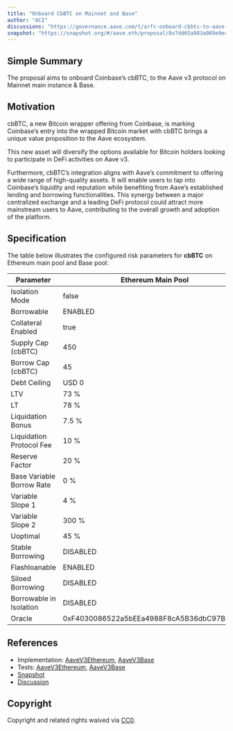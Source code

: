 ```yaml
---
title: "Onboard CbBTC on Mainnet and Base"
author: "ACI"
discussions: "https://governance.aave.com/t/arfc-onboard-cbbtc-to-aave-v3-on-base-and-mainnet/18988"
snapshot: "https://snapshot.org/#/aave.eth/proposal/0x7dd65a983a069e9e4def961e116b78acef6965ecb63aebfb26e34a1dcd97b060"
---
```


## Simple Summary

The proposal aims to onboard Coinbase’s cbBTC, to the Aave v3 protocol on Mainnet main instance & Base.

## Motivation

cbBTC, a new Bitcoin wrapper offering from Coinbase, is marking Coinbase’s entry into the wrapped Bitcoin market with cbBTC brings a unique value proposition to the Aave ecosystem.

This new asset will diversify the options available for Bitcoin holders looking to participate in DeFi activities on Aave v3.

Furthermore, cbBTC’s integration aligns with Aave’s commitment to offering a wide range of high-quality assets. It will enable users to tap into Coinbase’s liquidity and reputation while benefiting from Aave’s established lending and borrowing functionalities. This synergy between a major centralized exchange and a leading DeFi protocol could attract more mainstream users to Aave, contributing to the overall growth and adoption of the platform.

## Specification

The table below illustrates the configured risk parameters for **cbBTC** on Ethereum main pool and Base pool:

| Parameter                 | Ethereum Main Pool                         | Base Pool                                  |
| ------------------------- | ------------------------------------------ | ------------------------------------------ |
| Isolation Mode            | false                                      | false                                      |
| Borrowable                | ENABLED                                    | ENABLED                                    |
| Collateral Enabled        | true                                       | true                                       |
| Supply Cap (cbBTC)        | 450                                        | 200                                        |
| Borrow Cap (cbBTC)        | 45                                         | 20                                         |
| Debt Ceiling              | USD 0                                      | USD 0                                      |
| LTV                       | 73 %                                       | 73 %                                       |
| LT                        | 78 %                                       | 78 %                                       |
| Liquidation Bonus         | 7.5 %                                      | 7.5 %                                      |
| Liquidation Protocol Fee  | 10 %                                       | 10 %                                       |
| Reserve Factor            | 20 %                                       | 20 %                                       |
| Base Variable Borrow Rate | 0 %                                        | 0 %                                        |
| Variable Slope 1          | 4 %                                        | 4 %                                        |
| Variable Slope 2          | 300 %                                      | 300 %                                      |
| Uoptimal                  | 45 %                                       | 45 %                                       |
| Stable Borrowing          | DISABLED                                   | DISABLED                                   |
| Flashloanable             | ENABLED                                    | ENABLED                                    |
| Siloed Borrowing          | DISABLED                                   | DISABLED                                   |
| Borrowable in Isolation   | DISABLED                                   | DISABLED                                   |
| Oracle                    | 0xF4030086522a5bEEa4988F8cA5B36dbC97BeE88c | 0x64c911996D3c6aC71f9b455B1E8E7266BcbD848F |

## References

- Implementation: [AaveV3Ethereum](https://github.com/bgd-labs/aave-proposals-v3/blob/c22b3826ab26493f46310656fd2adbce146ba36a/src/20240917_Multi_OnboardCbBTCOnMainnetAndBase/AaveV3Ethereum_OnboardCbBTCOnMainnetAndBase_20240917.sol), [AaveV3Base](https://github.com/bgd-labs/aave-proposals-v3/blob/c22b3826ab26493f46310656fd2adbce146ba36a/src/20240917_Multi_OnboardCbBTCOnMainnetAndBase/AaveV3Base_OnboardCbBTCOnMainnetAndBase_20240917.sol)
- Tests: [AaveV3Ethereum](https://github.com/bgd-labs/aave-proposals-v3/blob/c22b3826ab26493f46310656fd2adbce146ba36a/src/20240917_Multi_OnboardCbBTCOnMainnetAndBase/AaveV3Ethereum_OnboardCbBTCOnMainnetAndBase_20240917.t.sol), [AaveV3Base](https://github.com/bgd-labs/aave-proposals-v3/blob/c22b3826ab26493f46310656fd2adbce146ba36a/src/20240917_Multi_OnboardCbBTCOnMainnetAndBase/AaveV3Base_OnboardCbBTCOnMainnetAndBase_20240917.t.sol)
- [Snapshot](https://snapshot.org/#/aave.eth/proposal/0x7dd65a983a069e9e4def961e116b78acef6965ecb63aebfb26e34a1dcd97b060)
- [Discussion](https://governance.aave.com/t/arfc-onboard-cbbtc-to-aave-v3-on-base-and-mainnet/18988)

## Copyright

Copyright and related rights waived via [CC0](https://creativecommons.org/publicdomain/zero/1.0/).
